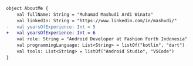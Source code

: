 ```diff

object AboutMe {
    val fullName: String = "Muhamad Mashudi Ardi Winata"
    val linkedIn: String = "https://www.linkedin.com/in/mashudi/"
-   val yearsOfExperience: Int = 5
+   val yearsOfExperience: Int = 6
    val role: String = "Android Developer at Fashion Forth Indonesia"
    val programmingLanguage: List<String> = listOf("kotlin", "dart")
    val tools: List<String> = listOf("Android Studio", "VSCode")
}

```

<!--
<h1 align="center">Hi 👋, I'm Muhamad Mashudi Ardi Winata</h1>
<h3 align="center">Android Developer | Kotlin</h3>

<p align="left"> <img src="https://komarev.com/ghpvc/?username=mashudisudonym&label=Profile%20views&color=0e75b6&style=flat" alt="mashudisudonym" /> </p>

<p align="left"> <a href="https://twitter.com/mashudimasrobot" target="blank"><img src="https://img.shields.io/twitter/follow/mashudimasrobot?logo=twitter&style=for-the-badge" alt="mashudimasrobot" /></a> </p>

- 🌱 I’m currently learning **Kotlin and Python**

- 👨‍💻 All of my projects are available at [https://github.com/mashudiSudonym/](https://github.com/mashudiSudonym/)

- 📝 I regularly write articles on [http://pesonainformatika.com/](http://pesonainformatika.com/)

- 💬 Ask me about **Kotlin, Jetpack, or Android Development**

- 📫 How to reach me **muhamadmashudiardiwinata@gmail.com**

- 📄 Know about my experiences [https://www.linkedin.com/in/mashudi/](https://www.linkedin.com/in/mashudi/)

- ⚡ Fun fact **I'm a bit slow in learning something new. However, when I like it, I will try hard and focus on it.**

<h3 align="left">Connect with me:</h3>
<p align="left">
<a href="https://dev.to/mashudisudonym" target="blank"><img align="center" src="https://raw.githubusercontent.com/rahuldkjain/github-profile-readme-generator/master/src/images/icons/Social/devto.svg" alt="mashudisudonym" height="30" width="40" /></a>
<a href="https://twitter.com/mashudimasrobot" target="blank"><img align="center" src="https://raw.githubusercontent.com/rahuldkjain/github-profile-readme-generator/master/src/images/icons/Social/twitter.svg" alt="mashudimasrobot" height="30" width="40" /></a>
<a href="https://linkedin.com/in/mashudi" target="blank"><img align="center" src="https://raw.githubusercontent.com/rahuldkjain/github-profile-readme-generator/master/src/images/icons/Social/linked-in-alt.svg" alt="mashudi" height="30" width="40" /></a>
<a href="https://fb.com/muhamadmashudiardiwinata" target="blank"><img align="center" src="https://raw.githubusercontent.com/rahuldkjain/github-profile-readme-generator/master/src/images/icons/Social/facebook.svg" alt="muhamadmashudiardiwinata" height="30" width="40" /></a>
<a href="https://medium.com/@muhamadmashudiardiwinata" target="blank"><img align="center" src="https://raw.githubusercontent.com/rahuldkjain/github-profile-readme-generator/master/src/images/icons/Social/medium.svg" alt="@muhamadmashudiardiwinata" height="30" width="40" /></a>
<a href="https://www.youtube.com/c/ucmltz57p6cxcbvk-coqvfuq" target="blank"><img align="center" src="https://raw.githubusercontent.com/rahuldkjain/github-profile-readme-generator/master/src/images/icons/Social/youtube.svg" alt="UCMLtz57p6CXcbvK-cOqVFUQ" height="30" width="40" /></a>
</p>

<h3 align="left">Languages and Tools:</h3>
<p align="left"> <a href="https://developer.android.com" target="_blank" rel="noreferrer"> <img src="https://raw.githubusercontent.com/devicons/devicon/master/icons/android/android-original-wordmark.svg" alt="android" width="40" height="40"/> </a> <a href="https://firebase.google.com/" target="_blank" rel="noreferrer"> <img src="https://www.vectorlogo.zone/logos/firebase/firebase-icon.svg" alt="firebase" width="40" height="40"/> </a> <a href="https://git-scm.com/" target="_blank" rel="noreferrer"> <img src="https://www.vectorlogo.zone/logos/git-scm/git-scm-icon.svg" alt="git" width="40" height="40"/> </a> <a href="https://heroku.com" target="_blank" rel="noreferrer"> <img src="https://www.vectorlogo.zone/logos/heroku/heroku-icon.svg" alt="heroku" width="40" height="40"/> </a> <a href="https://kotlinlang.org" target="_blank" rel="noreferrer"> <img src="https://www.vectorlogo.zone/logos/kotlinlang/kotlinlang-icon.svg" alt="kotlin" width="40" height="40"/> </a> <a href="https://www.linux.org/" target="_blank" rel="noreferrer"> <img src="https://raw.githubusercontent.com/devicons/devicon/master/icons/linux/linux-original.svg" alt="linux" width="40" height="40"/> </a> <a href="https://postman.com" target="_blank" rel="noreferrer"> <img src="https://www.vectorlogo.zone/logos/getpostman/getpostman-icon.svg" alt="postman" width="40" height="40"/> </a> <a href="https://www.python.org" target="_blank" rel="noreferrer"> <img src="https://raw.githubusercontent.com/devicons/devicon/master/icons/python/python-original.svg" alt="python" width="40" height="40"/> </a> </p>

![Mashudi's GitHub stats](https://github-readme-stats.vercel.app/api?username=MashudiSudonym&show_icons=true&theme=radical)

[![@masrobot's Holopin board](https://holopin.me/masrobot)](https://holopin.io/@masrobot)

<p align="left"> <a href="https://github.com/ryo-ma/github-profile-trophy"><img src="https://github-profile-trophy.vercel.app/?username=mashudisudonym&theme=discord" alt="mashudisudonym" /></a> </p>
/>
